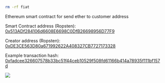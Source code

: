```bash
rm -rf fiat
```

Ethereum smart contract for send ether to customer address

Smart Contract address (Ropsten): [0x513ADf284106d6608E6698C0DfB26698956D77F9](https://ropsten.etherscan.io/address/0x513adf284106d6608e6698c0dfb26698956d77f9)

Creator address (Ropsten): [0xDE3CE563D80a671992622A408327CB7727173328](https://ropsten.etherscan.io/address/0xde3ce563d80a671992622a408327cb7727173328)

Example transaction hash: [0xfadcee326607578b33bc51f44ceb10529f508fd61166b414a78935f111bf157d](https://ropsten.etherscan.io/tx/0xfadcee326607578b33bc51f44ceb10529f508fd61166b414a78935f111bf157d)

<img src="https://cdn-images-1.medium.com/max/500/1*Wd4iif2NDQTgcGPFiYKF_w.png">

